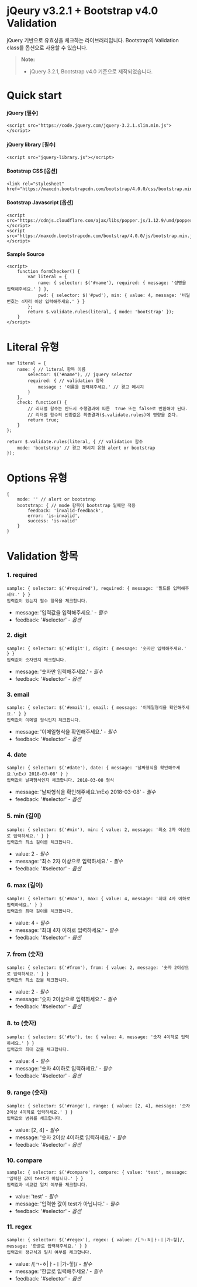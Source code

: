 jQeury v3.2.1 + Bootstrap v4.0 Validation
===================


jQuery 기반으로 유효성을 체크하는 라이브러리입니다. Bootstrap의 Validation class를 옵션으로 사용할 수 있습니다. 

> **Note:**
> - jQuery 3.2.1, Bootstrap v4.0 기준으로 제작되었습니다.


# Quick start
#### jQuery [필수]
```
<script src="https://code.jquery.com/jquery-3.2.1.slim.min.js"></script>
```

#### jQuery library [필수]
```
<script src="jquery-library.js"></script>
```

#### Bootstrap CSS [옵션]
```
<link rel="stylesheet" href="https://maxcdn.bootstrapcdn.com/bootstrap/4.0.0/css/bootstrap.min.css">
```

#### Bootstrap Javascript [옵션]
```
<script src="https://cdnjs.cloudflare.com/ajax/libs/popper.js/1.12.9/umd/popper.min.js"></script>
<script src="https://maxcdn.bootstrapcdn.com/bootstrap/4.0.0/js/bootstrap.min.js"></script>
```

#### Sample Source
```
<script>
    function formChecker() {
        var literal = { 
            name: { selector: $('#name'), required: { message: '성명을 입력해주세요.' } },
            pwd: { selector: $('#pwd'), min: { value: 4, message: '비밀번호는 4자리 이상 입력해주세요.' } }
        };
        return $.validate.rules(literal, { mode: 'bootstrap' });
    }
</script>
```

# Literal 유형
```
var literal = {
    name: { // literal 항목 이름
        selector: $('#name"), // jquery selector
        required: { // validation 항목
            message : '이름을 입력해주세요.' // 경고 메시지
        }
    },
    check: function() {
        // 리터럴 함수는 반드시 수행결과에 따른  true 또는 false로 반환해야 된다.
        // 리터럴 함수의 반환값은 최종결과($.validate.rules)에 영향을 준다.
        return true;
    }
};

return $.validate.rules(literal, { // validation 함수
    mode: 'bootstrap' // 경고 메시지 유형 alert or bootstrap
});
```
# Options 유형
    { 
        mode: '' // alert or bootstrap
        bootstrap: { // mode 항목이 bootstrap 일때만 적용
            feedback: 'invalid-feedback',
            error: 'is-invalid',
            success: 'is-valid'
        }
    }

# Validation 항목
### 1. required
    sample: { selector: $('#required'), required: { message: '필드를 입력해주세요.' } }
    입력값이 있는지 필수 항목을 체크합니다.
* message: '입력값을 입력해주세요.' - *필수*
* feedback: '#selector' - *옵션*

### 2. digit
    sample: { selector: $('#digit'), digit: { message: '숫자만 입력해주세요.' } }
    입력값이 숫자인지 체크합니다.
* message: '숫자만 입력해주세요.' - *필수*
* feedback: '#selector' - *옵션*

### 3. email
    sample: { selector: $('#email'), email: { message: '이메일형식을 확인해주세요.' } }
    입력값이 이메일 형식인지 체크합니다.
* message: '이메일형식을 확인해주세요.' - *필수*
* feedback: '#selector' - *옵션*

### 4. date
    sample: { selector: $('#date'), date: { message: '날짜형식을 확인해주세요.\nEx) 2018-03-08' } }
    입력값이 날짜형식인지 체크합니다. 2018-03-08 형식
* message: '날짜형식을 확인해주세요.\nEx) 2018-03-08' - *필수*
* feedback: '#selector' - *옵션*

### 5. min (길이)
    sample: { selector: $('#min'), min: { value: 2, message: '최소 2자 이상으로 입력하세요.' } }
    입력값의 최소 길이를 체크합니다.
* value: 2 - *필수*
* message: '최소 2자 이상으로 입력하세요.' - *필수*
* feedback: '#selector' - *옵션*
### 6. max (길이)
    sample: { selector: $('#max'), max: { value: 4, message: '최대 4자 이하로 입력하세요.' } }
    입력값의 최대 길이를 체크합니다.
* value: 4 - *필수*
* message: '최대 4자 이하로 입력하세요.' - *필수*
* feedback: '#selector' - *옵션*

### 7. from (숫자)
    sample: { selector: $('#from'), from: { value: 2, message: '숫자 2이상으로 입력하세요.' } }
    입력값의 최소 값을 체크합니다.
* value: 2 - *필수*
* message: '숫자 2이상으로 입력하세요.' - *필수*
* feedback: '#selector' - *옵션*

### 8. to (숫자)
    sample: { selector: $('#to'), to: { value: 4, message: '숫자 4이하로 입력하세요.' } }
    입력값의 최대 값을 체크합니다.
* value: 4 - *필수*
* message: '숫자 4이하로 입력하세요.' - *필수*
* feedback: '#selector' - *옵션*

### 9. range (숫자)
    sample: { selector: $('#range'), range: { value: [2, 4], message: '숫자 2이상 4이하로 입력하세요.' } }
    입력값의 범위를 체크합니다.
* value: [2, 4] - *필수*
* message: '숫자 2이상 4이하로 입력하세요.' - *필수*
* feedback: '#selector' - *옵션*

### 10. compare
    sample: { selector: $('#compare'), compare: { value: 'test', message: '입력한 값이 test가 아닙니다.' } }
    입력값과 비교값 일치 여부를 체크합니다.
* value: 'test' - *필수*
* message: '입력한 값이 test가 아닙니다.' - *필수*
* feedback: '#selector' - *옵션*

### 11. regex
    sample: { selector: $('#regex'), regex: { value: /[ㄱ-ㅎ|ㅏ-ㅣ|가-힣]/, message: '한글로 입력해주세요.' } }
    입력값이 정규식과 일치 여부를 체크합니다.
* value: /[ㄱ-ㅎ|ㅏ-ㅣ|가-힣]/ - *필수*
* message: '한글로 입력해주세요.' - *필수*
* feedback: '#selector' - *옵션*
